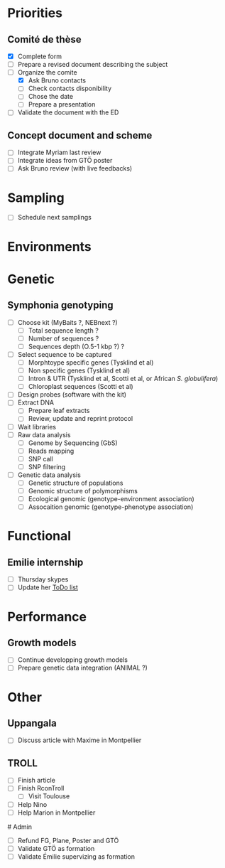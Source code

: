 # **Priorities**

## **Comité de thèse**

- [x] Complete form
- [ ] Prepare a revised document describing the subject
- [ ] Organize the comite
    - [x] Ask Bruno contacts
    - [ ] Check contacts disponibility
    - [ ] Chose the date
    - [ ] Prepare a presentation
- [ ] Validate the document with the ED

## **Concept document and scheme**

- [ ] Integrate Myriam last review
- [ ] Integrate ideas from GTÖ poster
- [ ] Ask Bruno review (with live feedbacks)

# Sampling

- [ ] Schedule next samplings

# Environments

# Genetic

## Symphonia genotyping

- [ ] Choose kit (MyBaits ?, NEBnext ?)
    - [ ] Total sequence length ?
    - [ ] Number of sequences ?
    - [ ] Sequences depth (O.5-1 kbp ?) ?
- [ ] Select sequence to be captured
    - [ ] Morphtoype specific genes (Tysklind et al)
    - [ ] Non specific genes (Tysklind et al)
    - [ ] Intron & UTR (Tysklind et al, Scotti et al, or African *S. globulifera*)
    - [ ] Chloroplast sequences (Scotti et al)
- [ ] Design probes (software with the kit)
- [ ] Extract DNA
    - [ ] Prepare leaf extracts
    - [ ] Review, update and reprint protocol
- [ ] Wait libraries
- [ ] Raw data analysis
    - [ ] Genome by Sequencing (GbS)
    - [ ] Reads mapping
    - [ ] SNP call
    - [ ] SNP filtering
- [ ] Genetic data analysis
    - [ ] Genetic structure of populations
    - [ ] Genomic structure of polymorphisms
    - [ ] Ecological genomic (genotype-environment association)
    - [ ] Assocaition genomic (genotype-phenotype association)

# Functional

## Emilie internship

- [ ] Thursday skypes
- [ ] Update her [ToDo list](https://github.com/EmiDt/symphostage/blob/master/infoStage.md) 

# Performance

## Growth models

- [ ] Continue developping growth models
- [ ] Prepare genetic data integration (ANIMAL ?)

# Other

## Uppangala

- [ ] Discuss article with Maxime in Montpellier

## TROLL

- [ ] Finish article
- [ ] Finish RconTroll
    - [ ] Visit Toulouse
- [ ] Help Nino
- [ ] Help Marion in Montpellier

# Admin

- [ ] Refund FG, Plane, Poster and GTÖ
- [ ] Validate GTÖ as formation
- [ ] Validate Émilie supervizing as formation
